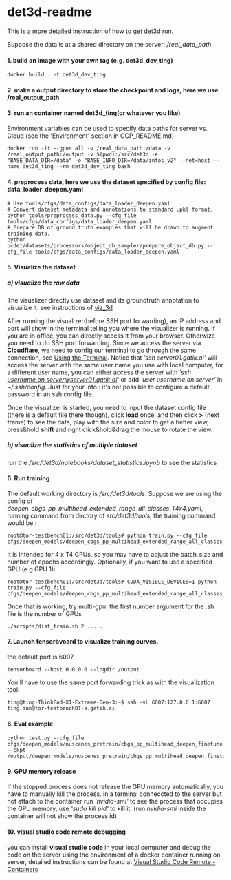 # det3d-readme
This is a more detailed instruction of how to get [det3d](https://github.com/GatikAI/det3d) run.

Suppose the data is at a shared directory on the server: */real_data_path*

#### 1. build an image with your own tag (e.g. det3d_dev_ting)
```
docker build . -t det3d_dev_ting
```
#### 2. make a output directory to store the checkpoint and logs, here we use /real_output_path

#### 3. run an container named det3d_ting(or whatever you like)
Environment variables can be used to specify data paths for server vs. Cloud (see the 'Environment' section in GCP_README.md)
```
docker run -it --gpus all -v /real_data_path:/data -v /real_output_path:/output -v $(pwd):/src/det3d -e "BASE_DATA_DIR=/data" -e "BASE_INFO_DIR=/data/infos_v2" --net=host --name det3d_ting --rm det3d_dev_ting bash
```

#### 4. preprocess data, here we use the dataset specified by config file: data_loader_deepen.yaml
```
# Use tools/cfgs/data_configs/data_loader_deepen.yaml
# Convert dataset metadata and annotations to standard .pkl format.
python tools/preprocess_data.py --cfg_file tools/cfgs/data_configs/data_loader_deepen.yaml
# Prepare DB of ground truth examples that will be drawn to augment training data.
python pcdet/datasets/processors/object_db_sampler/prepare_object_db.py --cfg_file tools/cfgs/data_configs/data_loader_deepen.yaml
```

#### 5. Visualize the dataset

##### a) visualize the raw data
The visualizer directly use dataset and its groundtruth annotation to visualize it. 
see instructions of [viz_3d](https://github.com/GatikAI/det3d/tree/master/viz_3d)

After running the visualizer(before SSH port forwarding), an IP address and port will show in the terminal telling you where the visualizer is running.  If you are in office, you can directly access it from your browser.  Otherwize you need to do SSH port forwarding.  Since we access the server via **Cloudflare**, we need to config our terminal to go through the same connection, see [Using the Terminal](https://gatik.atlassian.net/wiki/spaces/IDD/pages/1604321299/SSH+-+Cloudflare+for+Teams#Using-the-Terminal).  Notice that *'ssh server01.gatik.ai'* will access the server with the same user name you use with local computer, for a different user name, you can either access the server with *'ssh username.on.server@server01.gatik.ai'* or add *'user username.on.server'* in *~/.ssh/config*.  Just for your info : it's not possible to configure a default password in an ssh config file.

Once the visualizer is started, you need to input the dataset config file (there is a default file there though), click **load** once, and then click **>** (next frame) to see the data, play with the size and color to get a better view, press&hold **shift** and right click&hold&drag the mouse to rotate the view.

##### b) visualize the statistics of multiple dataset 
run the */src/det3d/notebooks/dataset_statistics.ipynb* to see the statistics


#### 6. Run training
The default working directory is */src/det3d/tools*.
Suppose we are using the config of *deepen_cbgs_pp_multihead_extended_range_all_classes_T4x4.yaml*, running command from dirctory of *src/det3d/tools*, the training command would be :
```
root@tor-testbench01:/src/det3d/tools# python train.py --cfg_file cfgs/deepen_models/deepen_cbgs_pp_multihead_extended_range_all_classes_T4x4.yaml
```
It is intended for 4 x T4 GPUs, so you may have to adjust the batch_size and number of epochs accordingly.
Optionally, if you want to use a specified GPU (e.g GPU 1): 
```
root@tor-testbench01:/src/det3d/tools# CUDA_VISIBLE_DEVICES=1 python train.py --cfg_file cfgs/deepen_models/deepen_cbgs_pp_multihead_extended_range_all_classes_T4x4.yaml
```
Once that is working, try multi-gpu. the first number argument for the .sh file is the number of GPUs
```
./scripts/dist_train.sh 2 .....
```

#### 7. Launch tensorbvoard to visualize training curves.
the default port is 6007.
```
tensorboard --host 0.0.0.0 --logdir /output
```

You'll have to use the same port forwarding trick as with the visualization tool:
```
ting@ting-ThinkPad-X1-Extreme-Gen-3:~$ ssh -vL 6007:127.0.0.1:6007 ting.sun@tor-testbench01-s.gatik.ai
```

#### 8. Eval example
```
python test.py --cfg_file cfgs/deepen_models/nuscenes_pretrain/cbgs_pp_multihead_deepen_finetune.yaml --ckpt /output/deepen_models/nuscenes_pretrain/cbgs_pp_multihead_deepen_finetune/default/ckpt/checkpoint_epoch_20.pth
```

#### 9. GPU memory release
If the stopped process does not release the GPU memory automatically, you have to manually kill the process. in a terminal conneccted to the server but not attach to the container run *'nvidia-smi'* to see the process that occupies the GPU memory, use *'sudo kill pid'* to kill it. (run *nvidia-smi* inside the container will not show the process id)

#### 10. visual studio code remote debugging
you can install **visual studio code** in your local computer and debug the code on the server using the environment of a docker container running on server, detailed instructions can be found at [Visual Studio Code Remote - Containers](https://marketplace.visualstudio.com/items?itemName=ms-vscode-remote.remote-containers)
